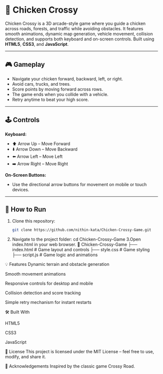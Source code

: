 # 🐔 Chicken Crossy

Chicken Crossy is a 3D arcade-style game where you guide a chicken across roads, forests, and traffic while avoiding obstacles. It features smooth animations, dynamic map generation, vehicle movement, collision detection, and supports both keyboard and on-screen controls. Built using **HTML5**, **CSS3**, and **JavaScript**.

---

## 🎮 Gameplay
- Navigate your chicken forward, backward, left, or right.
- Avoid cars, trucks, and trees.
- Score points by moving forward across rows.
- The game ends when you collide with a vehicle.
- Retry anytime to beat your high score.

---

## 🕹️ Controls
**Keyboard:**
- ⬆️ Arrow Up – Move Forward
- ⬇️ Arrow Down – Move Backward
- ⬅️ Arrow Left – Move Left
- ➡️ Arrow Right – Move Right

**On-Screen Buttons:**
- Use the directional arrow buttons for movement on mobile or touch devices.

---

## 🚀 How to Run
1. Clone this repository:
   ```bash
   git clone https://github.com/nithin-kata/Chicken-Crossy-Game.git
   
2. Navigate to the project folder:
   cd Chicken-Crossy-Game
3.Open index.html in your web browser.
   📁 Chicken-Crossy-Game
 ├── index.html     # Game layout and controls
 ├── style.css      # Game styling
 ├── script.js      # Game logic and animations

💡 Features
Dynamic terrain and obstacle generation

Smooth movement animations

Responsive controls for desktop and mobile

Collision detection and score tracking

Simple retry mechanism for instant restarts

🛠️ Built With

HTML5

CSS3

JavaScript

📜 License
This project is licensed under the MIT License – feel free to use, modify, and share it.

🙌 Acknowledgements
Inspired by the classic game Crossy Road.
